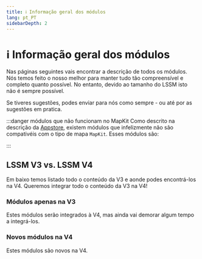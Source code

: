 ```yaml
---
title: ℹ️ Informação geral dos módulos
lang: pt_PT
sidebarDepth: 2
---
```


# ℹ️ Informação geral dos módulos

Nas páginas seguintes vais encontrar a descrição de todos os módulos. Nós temos feito o nosso melhor para manter tudo tão compreensível e completo quanto possível. No entanto, devido ao tamanho do LSSM isto não é sempre possível.

Se tiveres sugestões, podes enviar para nós como sempre - ou até por as sugestões em pratica.

:::danger módulos que não funcionam no MapKit
Como descrito na descrição da [Appstore][docs.appstore], existem módulos que infelizmente não são compativéis com o tipo de mapa `MapKit`. Esses módulos são:

<mapkit-modules settings-text="And these settings"/>
:::

## LSSM V3 vs. LSSM V4

Em baixo temos listado todo o conteúdo da V3 e aonde podes encontrá-los na V4.
Queremos integrar todo o conteúdo da V3 na V4!

<v3-v4-comparison-integrated/>

### Módulos apenas na V3

Estes módulos serão integrados à V4, mas ainda vai demorar algum tempo a integrá-los.

<v3-v4-comparison-v3only/>

### Novos módulos na V4

Estes módulos são novos na V4.

<v3-v4-comparison-new/>

<!-- ==START_FOOTER== Do NOT edit anything below this line! Any edits will be removed as content is auto generated! -->
[lssm.status]: https://status.lss-manager.de/
[lssm.discord]: https://discord.gg/RcTNjpB
[lssm.userscript]: https://v4.lss-manager.de/lssm-v4.user.js
[lssm.donations]: https://donate.lss-manager.de/
[docs]: https://docs.lss-manager.de/
[docs.home]: /en_US/
[docs.apps]: /en_US/apps.md
[docs.appstore]: /en_US/appstore.md
[docs.bugs]: /en_US/bugs.md
[docs.error_report]: /en_US/error_report.md
[docs.faq]: /en_US/faq.md
[docs.metadata]: /en_US/metadata.md
[docs.other]: /en_US/other.md
[docs.settings]: /en_US/settings.md
[docs.suggestions]: /en_US/suggestions.md
[docs.support]: /en_US/support.md
[games.self]: https://missionchief.com
[tampermonkey]: https://tampermonkey.net/
[github]: https://github.com/LSS-Manager/LSSM-V.4
[github.issues]: https://github.com/LSS-Manager/LSSM-V.4/issues
[github.issues.open]: https://github.com/LSS-Manager/LSSM-V.4/issues?q=is%3Aissue+is%3Aopen+label%3Abug